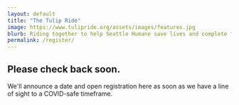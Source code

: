 ```yaml
---
layout: default
title: "The Tulip Ride"
image: https://www.tulipride.org/assets/images/features.jpg
blurb: Riding together to help Seattle Humane save lives and complete families.
permalink: /register/
---
```


## Please check back soon.

We'll announce a date and open registration here as soon as we have a line of sight to a COVID-safe timeframe. 

